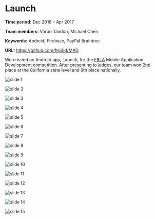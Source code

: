 # Launch

**Time period:** Dec 2016 – Apr 2017

**Team members:** Varun Tandon, Michael Chen

**Keywords:** Android, Firebase, PayPal Braintree

**URL:** https://github.com/heidid/MAD

We created an Android app, Launch, for the [FBLA](https://www.fbla-pbl.org/fbla/competitive-events/) Mobile Application Development competition. After presenting to judges, our team won 2nd place at the California state level and 6th place nationally. 


![slide 1](slides/Slide1.PNG)

![slide 2](slides/Slide2.PNG)

![slide 3](slides/Slide3.PNG)

![slide 4](slides/Slide4.PNG)

![slide 5](slides/Slide5.PNG)

![slide 6](slides/Slide6.PNG)

![slide 7](slides/Slide7.PNG)

![slide 8](slides/Slide8.PNG)

![slide 9](slides/Slide9.PNG)

![slide 10](slides/Slide10.PNG)

![slide 11](slides/Slide11.PNG)

![slide 12](slides/Slide12.PNG)

![slide 13](slides/Slide13.PNG)

![slide 14](slides/Slide14.PNG)

![slide 15](slides/Slide15.PNG)

